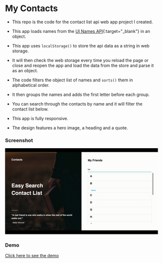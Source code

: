 # My Contacts

- This repo is the code for the contact list api web app project I created.

- This app loads names from the [UI Names API](https://uinames.com/){:target="_blank"} in an object.

- This app uses `localStorage()` to store the api data as a string in web storage.

- It will then check the web storage every time you reload the page or close and reopen the app and load the data from the store and parse it as an object.

- The code filters the object list of names and `sorts()` them in alphabetical order.

- It then groups the names and adds the first letter before each group.

- You can search through the contacts by name and it will filter the contact list below.

- This app is fully responsive.

- The design features a hero image, a heading and a quote.

### Screenshot
![My Contacts](screen-capture.gif)

### Demo 
[Click here to see the demo](https://ecstatic-nightingale-cc21a8.netlify.com/)

